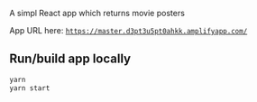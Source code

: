 A simpl React app which returns movie posters

App URL here: [`https://master.d3pt3u5pt0ahkk.amplifyapp.com/`](https://master.d3pt3u5pt0ahkk.amplifyapp.com/)

## Run/build app locally

```bash
yarn
yarn start
```